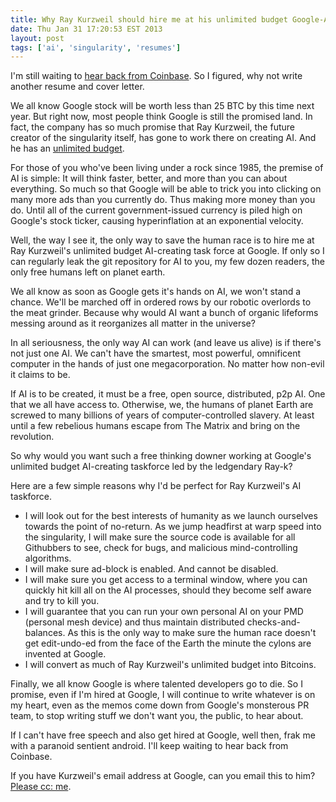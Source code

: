 ```yaml
---
title: Why Ray Kurzweil should hire me at his unlimited budget Google-AI taskforce
date: Thu Jan 31 17:20:53 EST 2013
layout: post
tags: ['ai', 'singularity', 'resumes']
---
```


I'm still waiting to [hear back from Coinbase](/posts/coinbase). So I figured, why not write another resume and cover letter.

We all know Google stock will be worth less than 25 BTC by this time next year. But right now, most people think Google is still the promised land. In fact, the company has so much promise that Ray Kurzweil, the future creator of the singularity itself, has gone to work there on creating AI. And he has an [unlimited budget](http://techcrunch.com/2013/01/03/imagining-the-future-ray-kurzweil-has-unlimited-resources-for-ai-language-research-at-google/). 

For those of you who've been living under a rock since 1985, the premise of AI is simple: It will think faster, better, and more than you can about everything. So much so that Google will be able to trick you into clicking on many more ads than you currently do. Thus making more money than you do. Until all of the current government-issued currency is piled high on Google's stock ticker, causing hyperinflation at an exponential velocity.

Well, the way I see it, the only way to save the human race is to hire me at Ray Kurzweil's unlimited budget AI-creating task force at Google. If only so I can regularly leak the git repository for AI to you, my few dozen readers, the only free humans left on planet earth.

We all know as soon as Google gets it's hands on AI, we won't stand a chance. We'll be marched off in ordered rows by our robotic overlords to the meat grinder. Because why would AI want a bunch of organic lifeforms messing around as it reorganizes all matter in the universe?

In all seriousness, the only way AI can work (and leave us alive) is if there's not just one AI. We can't have the smartest, most powerful, omnificent computer in the hands of just one megacorporation. No matter how non-evil it claims to be.

If AI is to be created, it must be a free, open source, distributed, p2p AI. One that we all have access to. Otherwise, we, the humans of planet Earth are screwed to many billions of years of computer-controlled slavery. At least until a few rebelious humans escape from The Matrix and bring on the revolution.

So why would you want such a free thinking downer working at Google's unlimited budget AI-creating taskforce led by the ledgendary Ray-k?

Here are a few simple reasons why I'd be perfect for Ray Kurzweil's AI taskforce.

+ I will look out for the best interests of humanity as we launch ourselves towards the point of no-return. As we jump headfirst at warp speed into the singularity, I will make sure the source code is available for all Githubbers to see, check for bugs, and malicious mind-controlling algorithms.
+ I will make sure ad-block is enabled. And cannot be disabled.
+ I will make sure you get access to a terminal window, where you can quickly hit kill all on the AI processes, should they become self aware and try to kill you.
+ I will guarantee that you can run your own personal AI on your PMD (personal mesh device) and thus maintain distributed checks-and-balances. As this is the only way to make sure the human race doesn't get edit-undo-ed from the face of the Earth the minute the cylons are invented at Google.
+ I will convert as much of Ray Kurzweil's unlimited budget into Bitcoins.

Finally, we all know Google is where talented developers go to die. So I promise, even if I'm hired at Google, I will continue to write whatever is on my heart, even as the memos come down from Google's monsterous PR team, to stop writing stuff we don't want you, the public, to hear about. 

If I can't have free speech and also get hired at Google, well then, frak me with a paranoid sentient android. I'll keep waiting to hear back from Coinbase.

If you have Kurzweil's email address at Google, can you email this to him? [Please cc: me](ev@evbogue.com).